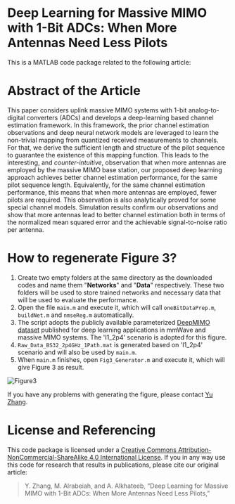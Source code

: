 # Deep Learning for Massive MIMO with 1-Bit ADCs: When More Antennas Need Less Pilots
This is a MATLAB code package related to the following article:
# Abstract of the Article
This paper considers uplink massive MIMO systems with 1-bit analog-to-digital converters (ADCs) and develops a deep-learning based channel estimation framework. In this framework, the prior channel estimation observations and deep neural network models are leveraged to learn the non-trivial mapping from quantized received measurements to channels. For that, we derive the sufficient length and structure of the pilot sequence to guarantee the existence of this mapping function. This leads to the interesting, and _counter-intuitive_, observation that when more antennas are employed by the massive MIMO base station, our proposed deep learning  approach achieves better channel estimation performance, for the same pilot sequence length. Equivalently, for the same channel estimation performance, this means that when more antennas are employed, fewer pilots are required. This observation is also analytically proved for some special channel models. Simulation results confirm our observations and show that more antennas lead to better channel estimation both in terms of the normalized mean squared error and the achievable signal-to-noise ratio per antenna.

# How to regenerate Figure 3?
1. Create two empty folders at the same directory as the downloaded codes and name them "**Networks**" and "**Data**" respectively. These two folders will be used to store trained networks and necessary data that will be used to evaluate the performance.
2. Open the file `main.m` and execute it, which will call `oneBitDataPrep.m`, `buildNet.m` and `nmseReg.m` automatically.
3. The script adopts the publicly available parameterized [DeepMIMO dataset](http://deepmimo.net/ray_tracing.html?i=1) published for deep learning applications in mmWave and massive MIMO systems. The 'I1_2p4' scenario is adopted for this figure.
4. `Raw_Data_BS32_2p4GHz_1Path.mat` is generated based on 'I1_2p4' scenario and will also be used by `main.m`.
5. When `main.m` finishes, open `Fig3_Generator.m` and execute it, which will give Figure 3 as result.

![Figure3](https://github.com/YuZhang-GitHub/1-Bit-ADCs/blob/master/SNR.png)

If you have any problems with generating the figure, please contact [Yu Zhang](https://sites.google.com/view/yuzhangmatrix).

# License and Referencing
This code package is licensed under a [Creative Commons Attribution-NonCommercial-ShareAlike 4.0 International License](https://creativecommons.org/licenses/by-nc-sa/4.0/). If you in any way use this code for research that results in publications, please cite our original article:
> Y. Zhang, M. Alrabeiah, and A. Alkhateeb, “Deep Learning for Massive MIMO with 1-Bit ADCs: When More Antennas Need Less Pilots,”
